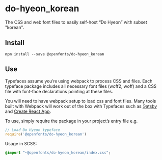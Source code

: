 
# do-hyeon_korean

The CSS and web font files to easily self-host “Do Hyeon” with subset "korean".

## Install

`npm install --save @openfonts/do-hyeon_korean`

## Use

Typefaces assume you’re using webpack to process CSS and files. Each typeface
package includes all necessary font files (woff2, woff) and a CSS file with
font-face declarations pointing at these files.

You will need to have webpack setup to load css and font files. Many tools built
with Webpack will work out of the box with Typefaces such as [Gatsby](https://github.com/gatsbyjs/gatsby)
and [Create React App](https://github.com/facebookincubator/create-react-app).

To use, simply require the package in your project’s entry file e.g.

```javascript
// Load Do Hyeon typeface
require('@openfonts/do-hyeon_korean')
```

Usage in SCSS:
```scss
@import "~@openfonts/do-hyeon_korean/index.css";
```
